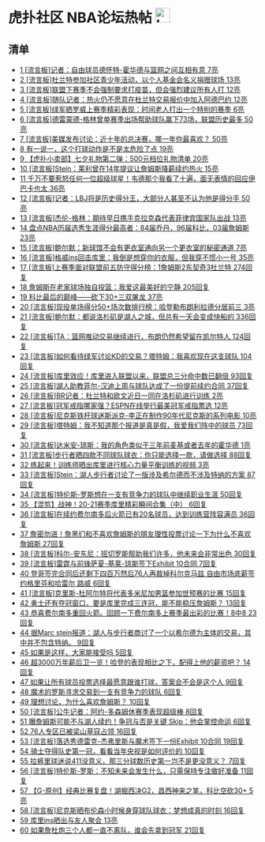 # 虎扑社区 NBA论坛热帖 <img src="https://file.ipadown.com/tophub/assets/images/media/bbs.hupu.com.png_50x50.png" width="30" alt="Logo"></img>

## 清单

* [1 [流言板]记者：自由球员德怀特-霍华德与篮网之间互相有意 7亮](https://bbs.hupu.com/54913166.html)
* [2 [流言板]杜兰特参加社区青少年活动，以个人基金会名义捐赠球场 13亮](https://bbs.hupu.com/54912926.html)
* [3 [流言板]联盟下赛季不会强制要求打疫苗，但会强烈建议所有人打 12亮](https://bbs.hupu.com/54912937.html)
* [4 [流言板]随队记者：热火仍不愿意在杜兰特交易报价中加入阿德巴约 12亮](https://bbs.hupu.com/54912916.html)
* [5 [流言板]绿军晒罗威上赛季精彩表现：时间老人打出一个特别的赛季 6亮](https://bbs.hupu.com/54913080.html)
* [6 [流言板]德雷蒙德-格林曾单赛季出场帮助球队赢下73场，联盟历史最多 50亮](https://bbs.hupu.com/54911384.html)
* [7 [流言板]美媒发布讨论：近十年的总决赛，哪一年你最喜欢？ 50亮](https://bbs.hupu.com/54909780.html)
* [8 有一说一，这个打球动作是不是太危险了点 19亮](https://bbs.hupu.com/54909297.html)
* [9 【虎扑小卖部】七夕礼物第二弹：500元档位礼物清单 20亮](https://bbs.hupu.com/54909056.html)
* [10 [流言板]Stein：莱利曾在14年提议让詹姆斯降薪续约热火 15亮](https://bbs.hupu.com/54911166.html)
* [11 千万不要惹怒任何一位超级球星！韦德那个我看了十遍，面无表情的回应伊巴卡也太 36亮](https://bbs.hupu.com/54906082.html)
* [12 [流言板]记者：LBJ将是历史得分王，大部分人甚至不认为他是得分手 50亮](https://bbs.hupu.com/54905991.html)
* [13 [流言板]杰伦-格林：期待早日携手克拉克森代表菲律宾国家队出战 13亮](https://bbs.hupu.com/54906682.html)
* [14 盘点NBA历届选秀生涯得分最高者：84届乔丹，96届科比，03届詹姆斯 23亮](https://bbs.hupu.com/54905186.html)
* [15 [流言板]鲍尔默：新球馆不会有更衣室通向另一个更衣室的秘密通道 7亮](https://bbs.hupu.com/54911239.html)
* [16 [流言板]格威ins回击库里：我倒是想穿你的衣服，但我穿不惯小一号 35亮](https://bbs.hupu.com/54906009.html)
* [17 [流言板]上赛季面对联盟前五防守得分榜：1詹姆斯2东契奇3杜兰特 274回复](https://bbs.hupu.com/54913368.html)
* [18 詹姆斯在老家球场独自投篮：我爱这最美好的宁静 205回复](https://bbs.hupu.com/54912988.html)
* [19 科比最后的巅峰——砍下30+三双屠龙 37亮](https://bbs.hupu.com/54905409.html)
* [20 [流言板]现役单场得分50+场次数排行榜：哈登勒布朗利拉德分居前三 3亮](https://bbs.hupu.com/54911204.html)
* [21 [流言板]鲍尔默：都说洛杉矶是湖人之城，但总有一天会变成快船的 336回复](https://bbs.hupu.com/54912976.html)
* [22 [流言板]TA：篮网推动交易继续进行，布朗仍然希望留在凯尔特人 124回复](https://bbs.hupu.com/54912889.html)
* [23 [流言板]如何看待绿军讨论KD的交易？塔特姆：我喜欢现在这支球队 104回复](https://bbs.hupu.com/54913231.html)
* [24 [流言板]库里效应！库里进入联盟以来，联盟总三分命中数已翻倍 93回复](https://bbs.hupu.com/54913371.html)
* [25 [流言板]湖人助教菲尔-汉迪上周与球队达成了一份提前续约合同 37回复](https://bbs.hupu.com/54912965.html)
* [26 [流言板]BR记者：杜兰特和欧文近日一同在洛杉矶进行训练 2亮](https://bbs.hupu.com/54913329.html)
* [27 [流言板]冠军戒指哪家强？ESPN在线举行最美冠军戒指票选 12亮](https://bbs.hupu.com/54908793.html)
* [28 [流言板]尼克斯铁杆球迷斯派克-李正在制作90年代尼克斯的系列电影 10亮](https://bbs.hupu.com/54913189.html)
* [29 [流言板]塔特姆：我不知道那个报道是真是假，我爱我们阵中的球员 73回复](https://bbs.hupu.com/54913344.html)
* [30 [流言板]达米安-琼斯：我的角色类似于三年前麦基或者去年的霍华德 1亮](https://bbs.hupu.com/54913077.html)
* [31 [流言板]步行者晒四款不同球队球衣：你只能选择一款，请做选择 88回复](https://bbs.hupu.com/54912833.html)
* [32 练起来！训练师晒出库里进行核心力量平衡训练的视频 3亮](https://bbs.hupu.com/54913459.html)
* [33 [流言板]Stein：湖人步行者讨论了一版涉及希尔德而不涉及特纳的方案 87回复](https://bbs.hupu.com/54913507.html)
* [34 [流言板]特伦斯-罗斯想在一支有竞争力的球队中继续职业生涯 50回复](https://bbs.hupu.com/54912995.html)
* [35 【混剪】战神！20-21赛季库里精彩瞬间合集（中） 6回复](https://bbs.hupu.com/54913304.html)
* [36 [流言板]在续约费尔南多后火箭已有20名球员，达到训练营阵容满员 36回复](https://bbs.hupu.com/54913055.html)
* [37 詹密勿进！詹黑们和不喜欢詹姆斯的朋友理性投票讨论一下为什么不喜欢詹姆斯 27回复](https://bbs.hupu.com/54913142.html)
* [38 [流言板]科尔-安东尼：班切罗能帮助我们许多，他未来会非常出色 30回复](https://bbs.hupu.com/54913272.html)
* [39 [流言板]雷霆与前锋萨夏-基莱-琼斯签下Exhibit 10合同 7回复](https://bbs.hupu.com/54913151.html)
* [40 登哥签完合同后还剩下四百万然后76人再裁掉科尔克马兹 自由市场底薪签约格里芬和哈雷尔 路威 6回复](https://bbs.hupu.com/54913147.html)
* [41 [流言板]克里斯-杜阿尔特将代表多米尼加男篮参加世预赛的比赛 15回复](https://bbs.hupu.com/54913423.html)
* [42 勇士还有夺冠窗口，要是库里完成三连冠，能不能稳压詹姆斯？ 13回复](https://bbs.hupu.com/54913162.html)
* [43 恭喜费尔南多重回火箭。回顾一下费尔南多上赛季最出彩的比赛！8中8 23回复](https://bbs.hupu.com/54912892.html)
* [44 据Marc stein报道：湖人与步行者商讨了一个以希尔德为主体的交易，其中并不包含特纳。 9回复](https://bbs.hupu.com/54913342.html)
* [45 如果是这样，大家能接受吗 5回复](https://bbs.hupu.com/54913229.html)
* [46 超3000万年薪后卫一览！哈登的表现相比之下，配得上他的薪资吧？ 14回复](https://bbs.hupu.com/54913291.html)
* [47 如果让所有球员投票选择最愿意跟谁打球，答案会不会是这个人 9回复](https://bbs.hupu.com/54913120.html)
* [48 魔术的罗斯寻求交易到一支有竞争力的球队 6回复](https://bbs.hupu.com/54913271.html)
* [49 理想讨论，为什么喜欢詹姆斯？ 10回复](https://bbs.hupu.com/54913217.html)
* [50 [流言板]公牛记者：阿约-多森姆休赛季表现超级棒 8回复](https://bbs.hupu.com/54912934.html)
* [51 曝詹姆斯可能不与湖人续约！争冠与否是关键 Skip：他会掌控命运 6回复](https://bbs.hupu.com/54913183.html)
* [52 76人专区已被梁山草寇占领 16回复](https://bbs.hupu.com/54913101.html)
* [53 [流言板]落选秀德雷克-杰弗里斯与魔术签下一份Exhibit 10合同 19回复](https://bbs.hupu.com/54913109.html)
* [54 骑士夺得队史第一冠，看看当年央视是如何评价的 10回复](https://bbs.hupu.com/54913022.html)
* [55 拉裤里球迷说411没意义，那三分球数历史第一岂不是更没意义？ 7回复](https://bbs.hupu.com/54913504.html)
* [56 [流言板]特伦斯-罗斯：不知未来会发生什么，只需保持专注做好准备 11回复](https://bbs.hupu.com/54913039.html)
* [57 【G-原创】经典比赛复盘！湖掘西决G2，昌西神来之笔，科比空砍30+ 5亮](https://bbs.hupu.com/54905946.html)
* [58 [流言板]尼克斯晒布伦森小时候身穿球队球衣：梦想成真的时刻 16回复](https://bbs.hupu.com/54912773.html)
* [59 库里ins晒出与友人聚会 13亮](https://bbs.hupu.com/54908276.html)
* [60 如果詹杜炮三个人都一直不离队，谁会先拿到冠军 21回复](https://bbs.hupu.com/54913073.html)
